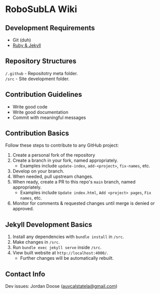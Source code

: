 # RoboSubLA Wiki

## Development Requirements
- Git (duh)
- [Ruby & Jekyll](https://jekyllrb.com/docs/installation/)

## Repository Structures
`/.github` - Repositotry meta folder.  
`/src` - Site development folder.  

## Contribution Guidelines
- Write good code
- Write good documentation
- Commit with meaningful messages

## Contribution Basics
Follow these steps to contribute to any GitHub project:
1. Create a personal fork of the repository
2. Create a branch in your fork, named appropriately.
    - Examples include `update-index`, `add-<project>`, `fix-names`, etc.
3. Develop on your branch.
4. When needed, pull upstream changes.
5. When ready, create a PR to this repo's `main` branch, named appropriately.
    - Examples include `Update index.html`, `Add <project> pages`, `Fix names`, etc.
6. Monitor for comments & requested changes until merge is denied or approved.

## Jekyll Development Basics
1. Install any dependencies with `bundle install` in `/src`.
2. Make changes in `/src`.
3. Run `bundle exec jekyll serve` inside `/src`.
4. View built website at `http://localhost:4000/`.
    - Further changes will be automatically rebuilt.

## Contact Info
Dev issues: Jordan Doose (auvcalstatela@gmail.com)
